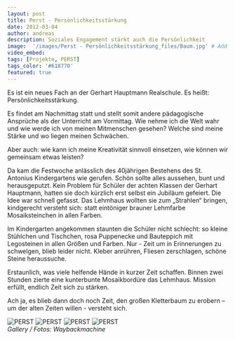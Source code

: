 ```yaml
---
layout: post
title: Perst - Persönlichkeitsstärkung
date: 2012-03-04
author: andreas
description: Soziales Engagement stärkt auch die Persönlichkeit
image:  '/images/Perst - Persönlichkeitsstärkung_files/Baum.jpg' # Add image post (optional)
video_embed:
tags: [Projekte, PERST]
tags_color: '#618770'
featured: true
---
```


Es ist ein neues Fach an der Gerhart Hauptmann Realschule. Es heißt: Persönlichkeitsstärkung.

Es findet am Nachmittag statt und stellt somit andere pädagogische Ansprüche als der Unterricht am Vormittag. Wie nehme ich die Welt wahr und wie werde ich von meinen Mitmenschen gesehen? Welche sind meine Stärke und wo liegen meinen Schwächen. 

Aber auch: wie kann ich meine Kreativität sinnvoll einsetzen, wie können wir gemeinsam etwas leisten?

Da kam die Festwoche anlässlich des 40jährigen Bestehens des St. Antonius Kindergartens wie gerufen. Schön sollte alles aussehen, bunt und herausgeputzt. Kein Problem für  Schüler der achten Klassen der Gerhart Hauptmann, hatten sie doch kürzlich erst selbst ein Jubiläum gefeiert. Die Idee war schnell gefasst. Das Lehmhaus wollten sie zum „Strahlen“ bringen, kindgerecht versteht sich: statt eintöniger brauner Lehmfarbe Mosaiksteinchen in allen Farben.

Im Kindergarten angekommen staunten die Schüler nicht schlecht:  so kleine Stühlchen und Tischchen, rosa Puppenecke und Bauteppich mit Legosteinen in allen Größen und Farben.  Nur  - Zeit um in Erinnerungen zu schwelgen,  blieb leider nicht. Kleber anrühren, Fliesen zerschlagen, schöne Steine heraussuche.  

Erstaunlich, was viele helfende Hände in kurzer Zeit schaffen. Binnen zwei Stunden zierte eine kunterbunte Mosaikbordüre das Lehmhaus. Mission erfüllt, endlich Zeit sich zu stärken.

Ach ja, es blieb dann doch noch Zeit, den großen Kletterbaum zu erobern – um der alten Zeiten willen -  versteht sich.

<div class="gallery-box">
  <div class="gallery gallery--post">
<img src="{{site.baseurl}}/images//Perst - Persönlichkeitsstärkung_files/perst_001.jpg" alt="PERST">
<img src="{{site.baseurl}}/images//Perst - Persönlichkeitsstärkung_files/Perst_002.jpg" alt="PERST">
<img src="{{site.baseurl}}/images//Perst - Persönlichkeitsstärkung_files/Perst_003.jpg" alt="PERST">
<img src="{{site.baseurl}}/images//Perst - Persönlichkeitsstärkung_files/Perst_004.jpg" alt="PERST">
  </div>
  <em>Gallery / <a target="_blank">Fotos: Waybackmachine</a></em>
</div>
